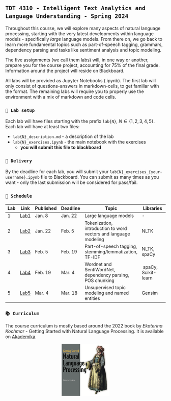 ## `TDT 4310 - Intelligent Text Analytics and Language Understanding - Spring 2024`

Throughout this course, we will explore many aspects of natural language processing, starting with the very latest developments within language models - specifically *large* language models. From there on, we go back to learn more fundamental topics such as part-of-speech tagging, grammars, dependency parsing and tasks like sentiment analysis and topic modeling.

The five assignments (we call them labs) will, in one way or another, prepare you for the course project, accounting for 75% of the final grade. Information around the project will reside on Blackboard.

All labs will be provided as Jupyter Notebooks (.ipynb). The first lab will only consist of questions-answers in markdown-cells, to get familiar with the format. The remaining labs will require you to properly use the environment with a mix of markdown and code cells.

### `🔧 Lab setup`

Each lab will have files starting with the prefix `lab{N}`, ${N} \in \{1, 2, 3, 4, 5\}$. Each lab will have at least two files:

- `lab{N}_description.md` - a description of the lab
- `lab{N}_exercises.ipynb` - the main notebook with the exercises
  - **you will submit this file to blackboard**

### `📝 Delivery`

By the deadline for each lab, you will submit your `lab{N}_exercises_{your-username}.ipynb` file to Blackboard. You can submit as many times as you want - only the last submission will be considered for pass/fail.

### `📆 Schedule`

| Lab | Link | Published | Deadline | Topic | Libraries | Chapters |
| - | - | - | - | - | - | - |
| 1 | [Lab1](labs/lab1_exercises.md) | Jan. 8 | Jan. 22 | Large language models | - | - |
| 2 | [Lab2](labs/lab2_exercises.md) | Jan. 22 | Feb. 5 | Tokenization, introduction to word vectors and language modeling | NLTK | 2, 3 |
| 3 | [Lab3](labs/lab3_exercises.md)| Feb. 5 | Feb. 19 | Part-of-speech tagging, stemming/lemmatization, TF-IDF | NLTK, spaCy | 4, 5, 6 |
| 4 | [Lab4](labs/lab4_exercises.md)| Feb. 19 | Mar. 4 | Wordnet and SentiWordNet, dependency parsing, POS chunking | spaCy, Scikit-learn | 7, 8 |
| 5 | [Lab5](labs/lab5_exercises.md)| Mar. 4 | Mar. 18 | Unsupervised topic modeling and named entities | Gensim | 9, 10, 11 |

### `📚 Curriculum`

The course curriculum is mostly based around the 2022 book by *Ekaterina Kochmar* - Getting Started with Natural Language Processing. It is available on [Akademika](https://www.akademika.no/teknologi/data-og-informasjonsteknologi/getting-started-natural-language-processing/9781617296765).

<p align="center">
    <img src="assets/kochmar.png" width=150>
</p>

